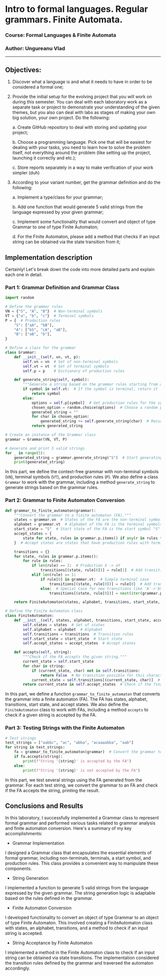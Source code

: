 # Intro to formal languages. Regular grammars. Finite Automata.

### Course: Formal Languages & Finite Automata
### Author: Ungureanu Vlad

----

## Objectives:


1. Discover what a language is and what it needs to have in order to be considered a formal one;

2. Provide the initial setup for the evolving project that you will work on during this semester. You can deal with each laboratory work as a separate task or project to demonstrate your understanding of the given themes, but you also can deal with labs as stages of making your own big solution, your own project. Do the following:

    a. Create GitHub repository to deal with storing and updating your project;

    b. Choose a programming language. Pick one that will be easiest for dealing with your tasks, you need to learn how to solve the problem itself, not everything around the problem (like setting up the project, launching it correctly and etc.);

    c. Store reports separately in a way to make verification of your work simpler (duh)

3. According to your variant number, get the grammar definition and do the following:

    a. Implement a type/class for your grammar;

    b. Add one function that would generate 5 valid strings from the language expressed by your given grammar;

    c. Implement some functionality that would convert and object of type Grammar to one of type Finite Automaton;

    d. For the Finite Automaton, please add a method that checks if an input string can be obtained via the state transition from it;
   


## Implementation description

Certainly! Let's break down the code into more detailed parts and explain each one in detail.

### Part 1: Grammar Definition and Grammar Class

```python
import random

# Define the grammar rules
VN = {"S", "A", "B"}  # Non-terminal symbols
VT = {"a", "b", "c"}  # Terminal symbols
P = {  # Production rules
    "S": ["aA", "bB"],
    "A": ["bS", "cA", "aB"],
    "B": ["aB", "b"],
}

# Define a class for the grammar
class Grammar:
    def __init__(self, vn, vt, p):
        self.vn = vn  # Set of non-terminal symbols
        self.vt = vt  # Set of terminal symbols
        self.p = p    # Dictionary of production rules

    def generate_string(self, symbol):
        """Generate a string based on the grammar rules starting from a given symbol."""
        if symbol in self.vt:  # If the symbol is terminal, return it
            return symbol
        else:
            options = self.p[symbol]  # Get production rules for the symbol
            chosen_option = random.choice(options)  # Choose a random production rule
            generated_string = ""
            for char in chosen_option:
                generated_string += self.generate_string(char)  # Recursively generate strings for each symbol in the rule
            return generated_string

# Create an instance of the Grammar class
grammar = Grammar(VN, VT, P)

# Generate and print 5 valid strings
for _ in range(5):
    generated_string = grammar.generate_string("S")  # Start generating from the start symbol "S"
    print(generated_string)
```

In this part, we define the context-free grammar with non-terminal symbols (`VN`), terminal symbols (`VT`), and production rules (`P`). We also define a class `Grammar` to work with the grammar, including a method `generate_string` to generate strings based on the grammar rules.

### Part 2: Grammar to Finite Automaton Conversion

```python
def grammar_to_finite_automaton(grammar):
    """Convert the grammar to a finite automaton (FA)."""
    states = grammar.vn  # States of the FA are the non-terminal symbols of the grammar
    alphabet = grammar.vt  # Alphabet of the FA is the terminal symbols of the grammar
    start_state = "S"  # Start state of the FA is the start symbol "S" of the grammar
    accept_states = {
        state for state, rules in grammar.p.items() if any(r in rules for r in grammar.vt)
    }  # Accept states are states that have production rules with terminal symbols

    transitions = {}
    for state, rules in grammar.p.items():
        for rule in rules:
            if len(rule) == 2:  # Production X -> aY
                transitions[(state, rule[0])] = rule[1]  # Add transition rule to the FA
            elif len(rule) == 1:
                if rule[0] in grammar.vt:  # Simple terminal case
                    transitions[(state, rule[0])] = rule[0]  # Add transition rule to the FA
                else:  # Special Case for new transitions like 'A'->'bS'
                    transitions[(state, rule[0])] = next(iter(grammar.p[rule[0]]))[0]  # Add transition rule to the FA

    return FiniteAutomaton(states, alphabet, transitions, start_state, accept_states)

# Define the Finite Automaton class
class FiniteAutomaton:
    def __init__(self, states, alphabet, transitions, start_state, accept_states):
        self.states = states  # Set of states
        self.alphabet = alphabet  # Alphabet
        self.transitions = transitions  # Transition rules
        self.start_state = start_state  # Start state
        self.accept_states = accept_states  # Accept states

    def accepts(self, string):
        """Check if the FA accepts the given string."""
        current_state = self.start_state
        for char in string:
            if (current_state, char) not in self.transitions:
                return False  # No transition possible for this character
            current_state = self.transitions[(current_state, char)]  # Transition to the next state
        return current_state in self.accept_states  # Check if the final state is an accept state
```

In this part, we define a function `grammar_to_finite_automaton` that converts the grammar into a finite automaton (FA). The FA has states, alphabet, transitions, start state, and accept states. We also define the `FiniteAutomaton` class to work with FAs, including a method `accepts` to check if a given string is accepted by the FA.

### Part 3: Testing Strings with the Finite Automaton

```python
# Test strings
test_strings = ["aabbc", "ac", "abba", "acaaaabba", "aab"]
for string in test_strings:
    fa = grammar_to_finite_automaton(grammar)  # Convert the grammar to FA for each test string
    if fa.accepts(string):
        print(f"String '{string}' is accepted by the FA")
    else:
        print(f"String '{string}' is not accepted by the FA")
```

In this part, we test several strings using the FA generated from the grammar. For each test string, we convert the grammar to an FA and check if the FA accepts the string, printing the result.


## Conclusions and Results
In this laboratory, I successfully implemented a Grammar class to represent formal grammar and performed various tasks 
related to grammar analysis and finite automaton conversion. Here's a summary of my key accomplishments:

- Grammar Implementation
  
I designed a Grammar class that encapsulates the essential elements of formal grammar, including non-terminals, terminals, 
a start symbol, and production rules. This class provides a convenient way to manipulate these components.

- String Generation
  
I implemented a function to generate 5 valid strings from the language expressed by the given grammar. The string generation logic is adaptable based on the rules defined in the grammar.

- Finite Automaton Conversion

I developed functionality to convert an object of type Grammar to an object of type Finite Automaton. This involved creating a FiniteAutomaton class with states, an alphabet, transitions, and a method to check if an input string is accepted.

- String Acceptance by Finite Automaton
  
I implemented a method in the Finite Automaton class to check if an input string can be obtained via state transitions. The implementation considered the transition rules defined by the grammar and traversed the automaton accordingly.